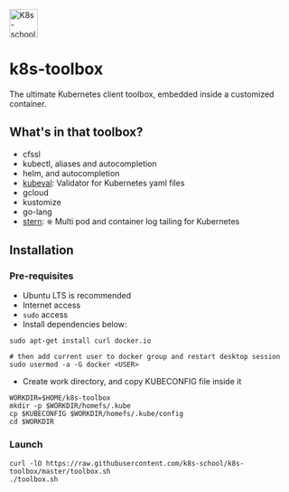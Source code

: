 [<img src="http://k8s-school.fr/images/logo.svg" alt="K8s-school Logo, expertise et formation Kubernetes" height="50" />](https://k8s-school.fr)

# k8s-toolbox
The ultimate Kubernetes client toolbox, embedded inside a customized container.

## What's in that toolbox?

- cfssl
- kubectl, aliases and autocompletion
- helm, and autocompletion
- [kubeval](https://github.com/instrumenta/kubeval): Validator for Kubernetes yaml files
- gcloud
- kustomize
- go-lang
- [stern](https://github.com/wercker/stern): ⎈ Multi pod and container log tailing for Kubernetes


## Installation

### Pre-requisites

- Ubuntu LTS is recommended
- Internet access
- `sudo` access
- Install dependencies below:
```shell
sudo apt-get install curl docker.io

# then add current user to docker group and restart desktop session
sudo usermod -a -G docker <USER>
```
- Create work directory, and copy KUBECONFIG file inside it
```shell
WORKDIR=$HOME/k8s-toolbox
mkdir -p $WORKDIR/homefs/.kube
cp $KUBECONFIG $WORKDIR/homefs/.kube/config
cd $WORKDIR
```

### Launch
```shell
curl -lO https://raw.githubusercontent.com/k8s-school/k8s-toolbox/master/toolbox.sh
./toolbox.sh
```



